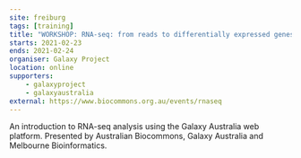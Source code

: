 ```yaml
---
site: freiburg
tags: [training]
title: "WORKSHOP: RNA-seq: from reads to differentially expressed genes"
starts: 2021-02-23
ends: 2021-02-24
organiser: Galaxy Project
location: online
supporters:
    - galaxyproject
    - galaxyaustralia
external: https://www.biocommons.org.au/events/rnaseq
---
```


An introduction to RNA-seq analysis using the Galaxy Australia web platform. Presented by Australian Biocommons, Galaxy Australia and Melbourne Bioinformatics.